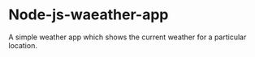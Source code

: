 # Node-js-waeather-app
A simple weather app which shows the current weather for a particular location.
